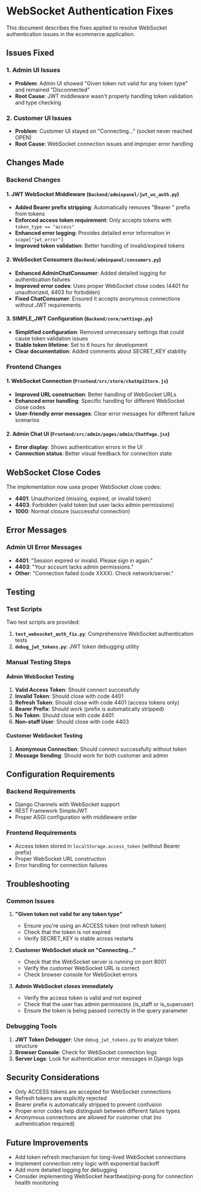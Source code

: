 # WebSocket Authentication Fixes

This document describes the fixes applied to resolve WebSocket authentication issues in the ecommerce application.

## Issues Fixed

### 1. Admin UI Issues
- **Problem**: Admin UI showed "Given token not valid for any token type" and remained "Disconnected"
- **Root Cause**: JWT middleware wasn't properly handling token validation and type checking

### 2. Customer UI Issues  
- **Problem**: Customer UI stayed on "Connecting..." (socket never reached OPEN)
- **Root Cause**: WebSocket connection issues and improper error handling

## Changes Made

### Backend Changes

#### 1. JWT WebSocket Middleware (`Backend/adminpanel/jwt_ws_auth.py`)
- **Added Bearer prefix stripping**: Automatically removes "Bearer " prefix from tokens
- **Enforced access token requirement**: Only accepts tokens with `token_type == "access"`
- **Enhanced error logging**: Provides detailed error information in `scope["jwt_error"]`
- **Improved token validation**: Better handling of invalid/expired tokens

#### 2. WebSocket Consumers (`Backend/adminpanel/consumers.py`)
- **Enhanced AdminChatConsumer**: Added detailed logging for authentication failures
- **Improved error codes**: Uses proper WebSocket close codes (4401 for unauthorized, 4403 for forbidden)
- **Fixed ChatConsumer**: Ensured it accepts anonymous connections without JWT requirements

#### 3. SIMPLE_JWT Configuration (`Backend/core/settings.py`)
- **Simplified configuration**: Removed unnecessary settings that could cause token validation issues
- **Stable token lifetime**: Set to 6 hours for development
- **Clear documentation**: Added comments about SECRET_KEY stability

### Frontend Changes

#### 1. WebSocket Connection (`Frontend/src/store/chatApiStore.js`)
- **Improved URL construction**: Better handling of WebSocket URLs
- **Enhanced error handling**: Specific handling for different WebSocket close codes
- **User-friendly error messages**: Clear error messages for different failure scenarios

#### 2. Admin Chat UI (`Frontend/src/admin/pages/admin/ChatPage.jsx`)
- **Error display**: Shows authentication errors in the UI
- **Connection status**: Better visual feedback for connection state

## WebSocket Close Codes

The implementation now uses proper WebSocket close codes:

- **4401**: Unauthorized (missing, expired, or invalid token)
- **4403**: Forbidden (valid token but user lacks admin permissions)
- **1000**: Normal closure (successful connection)

## Error Messages

### Admin UI Error Messages
- **4401**: "Session expired or invalid. Please sign in again."
- **4403**: "Your account lacks admin permissions."
- **Other**: "Connection failed (code XXXX). Check network/server."

## Testing

### Test Scripts
Two test scripts are provided:

1. **`test_websocket_auth_fix.py`**: Comprehensive WebSocket authentication tests
2. **`debug_jwt_tokens.py`**: JWT token debugging utility

### Manual Testing Steps

#### Admin WebSocket Testing
1. **Valid Access Token**: Should connect successfully
2. **Invalid Token**: Should close with code 4401
3. **Refresh Token**: Should close with code 4401 (access tokens only)
4. **Bearer Prefix**: Should work (prefix is automatically stripped)
5. **No Token**: Should close with code 4401
6. **Non-staff User**: Should close with code 4403

#### Customer WebSocket Testing
1. **Anonymous Connection**: Should connect successfully without token
2. **Message Sending**: Should work for both customer and admin

## Configuration Requirements

### Backend Requirements
- Django Channels with WebSocket support
- REST Framework SimpleJWT
- Proper ASGI configuration with middleware order

### Frontend Requirements
- Access token stored in `localStorage.access_token` (without Bearer prefix)
- Proper WebSocket URL construction
- Error handling for connection failures

## Troubleshooting

### Common Issues

1. **"Given token not valid for any token type"**
   - Ensure you're using an ACCESS token (not refresh token)
   - Check that the token is not expired
   - Verify SECRET_KEY is stable across restarts

2. **Customer WebSocket stuck on "Connecting..."**
   - Check that the WebSocket server is running on port 8001
   - Verify the customer WebSocket URL is correct
   - Check browser console for WebSocket errors

3. **Admin WebSocket closes immediately**
   - Verify the access token is valid and not expired
   - Check that the user has admin permissions (is_staff or is_superuser)
   - Ensure the token is being passed correctly in the query parameter

### Debugging Tools

1. **JWT Token Debugger**: Use `debug_jwt_tokens.py` to analyze token structure
2. **Browser Console**: Check for WebSocket connection logs
3. **Server Logs**: Look for authentication error messages in Django logs

## Security Considerations

- Only ACCESS tokens are accepted for WebSocket connections
- Refresh tokens are explicitly rejected
- Bearer prefix is automatically stripped to prevent confusion
- Proper error codes help distinguish between different failure types
- Anonymous connections are allowed for customer chat (no authentication required)

## Future Improvements

- Add token refresh mechanism for long-lived WebSocket connections
- Implement connection retry logic with exponential backoff
- Add more detailed logging for debugging
- Consider implementing WebSocket heartbeat/ping-pong for connection health monitoring
